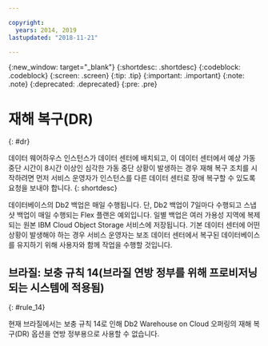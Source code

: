 ```yaml
---

copyright:
  years: 2014, 2019
lastupdated: "2018-11-21"

---
```


<!-- Attribute definitions --> 
{:new_window: target="_blank"}
{:shortdesc: .shortdesc}
{:codeblock: .codeblock}
{:screen: .screen}
{:tip: .tip}
{:important: .important}
{:note: .note}
{:deprecated: .deprecated}
{:pre: .pre}

# 재해 복구(DR)
{: #dr}

데이터 웨어하우스 인스턴스가 데이터 센터에 배치되고, 이 데이터 센터에서 예상 가동 중단 시간이 8시간 이상인 심각한 가동 중단 상황이 발생하는 경우 재해 복구 조치를 시작하려면 먼저 서비스 운영자가 인스턴스를 다른 데이터 센터로 장애 복구할 수 있도록 요청을 보내야 합니다.
{: shortdesc}

데이터베이스의 Db2 백업은 매일 수행됩니다. 단, Db2 백업이 7일마다 수행되고 스냅샷 백업이 매일 수행되는 Flex 플랜은 예외입니다. 일별 백업은 여러 가용성 지역에 복제되는 원본 IBM Cloud Object Storage 서비스에 저장됩니다. 기본 데이터 센터에 어떤 상황이 발생해야 하는 경우 서비스 운영자는 보조 데이터 센터에서 복구된 데이터베이스를 유지하기 위해 사용자와 함께 작업을 수행할 것입니다.

## **브라질: 보충 규칙 14**(브라질 연방 정부를 위해 프로비저닝되는 시스템에 적용됨)
{: #rule_14}

현재 브라질에서는 보충 규칙 14로 인해 Db2 Warehouse on Cloud 오퍼링의 재해 복구(DR) 옵션을 연방 정부용으로 사용할 수 없습니다.

